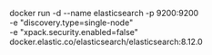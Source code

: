 docker run -d --name elasticsearch -p 9200:9200 \
-e "discovery.type=single-node" \
-e "xpack.security.enabled=false" \
docker.elastic.co/elasticsearch/elasticsearch:8.12.0